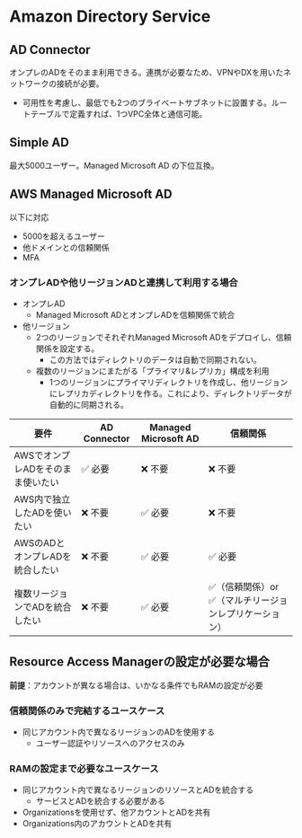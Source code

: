 # Amazon Directory Service

## AD Connector

オンプレのADをそのまま利用できる。連携が必要なため、VPNやDXを用いたネットワークの接続が必要。

- 可用性を考慮し、最低でも2つのブライベートサブネットに設置する。ルートテーブルで定義すれば、1つVPC全体と通信可能。

## Simple AD

最大5000ユーザー。Managed Microsoft AD の下位互換。

## AWS Managed Microsoft  AD

以下に対応

- 5000を超えるユーザー
- 他ドメインとの信頼関係
- MFA

### オンプレADや他リージョンADと連携して利用する場合

- オンプレAD
    - Managed Microsoft ADとオンプレADを信頼関係で統合
- 他リージョン
    - 2つのリージョンでそれぞれManaged Microsoft ADをデプロイし、信頼関係を設定する。
        - この方法ではディレクトリのデータは自動で同期されない。
    - 複数のリージョンにまたがる「プライマリ&レプリカ」構成を利用
        - 1つのリージョンにプライマリディレクトリを作成し、他リージョンにレプリカディレクトリを作る。これにより、ディレクトリデータが自動的に同期される。

| **要件** | **AD Connector** | **Managed Microsoft AD** | **信頼関係** |
| --- | --- | --- | --- |
| AWSでオンプレADをそのまま使いたい | ✅ 必要 | ❌ 不要 | ❌ 不要 |
| AWS内で独立したADを使いたい | ❌ 不要 | ✅ 必要 | ❌ 不要 |
| AWSのADとオンプレADを統合したい | ❌ 不要 | ✅ 必要 | ✅ 必要 |
| 複数リージョンでADを統合したい | ❌ 不要 | ✅ 必要 | ✅（信頼関係）or ✅（マルチリージョンレプリケーション） |

## Resource Access Managerの設定が必要な場合

**前提**：アカウントが異なる場合は、いかなる条件でもRAMの設定が必要

### 信頼関係のみで完結するユースケース

- 同じアカウント内で異なるリージョンのADを使用する
    - ユーザー認証やリソースへのアクセスのみ

### RAMの設定まで必要なユースケース

- 同じアカウント内で異なるリージョンのリソースとADを統合する
    - サービスとADを統合する必要がある
- Organizationsを使用せず、他アカウントとADを共有
- Organizations内のアカウントとADを共有